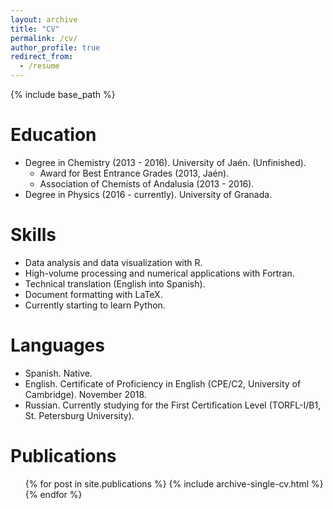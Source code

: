 ```yaml
---
layout: archive
title: "CV"
permalink: /cv/
author_profile: true
redirect_from:
  - /resume
---
```


{% include base_path %}

Education
======
* Degree in Chemistry (2013 - 2016). University of Jaén. (Unfinished).
  * Award for Best Entrance Grades (2013, Jaén).
  * Association of Chemists of Andalusia (2013 - 2016).
* Degree in Physics (2016 - currently). University of Granada.
  
Skills
======
* Data analysis and data visualization with R.
* High-volume processing and numerical applications with Fortran.
* Technical translation (English into Spanish).
* Document formatting with LaTeX.
* Currently starting to learn Python.

Languages
======
* Spanish. Native.
* English. Certificate of Proficiency in English (CPE/C2, University of Cambridge). November 2018.
* Russian. Currently studying for the First Certification Level (TORFL-I/B1, St. Petersburg University).

Publications
======
  <ul>{% for post in site.publications %}
    {% include archive-single-cv.html %}
  {% endfor %}</ul>

